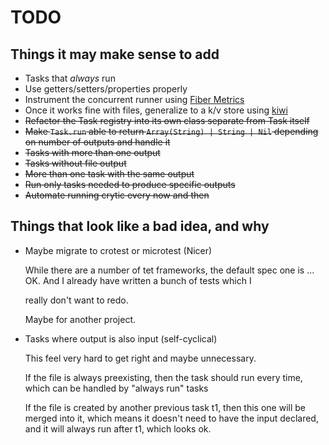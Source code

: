 # TODO

## Things it may make sense to add

* Tasks that *always* run
* Use getters/setters/properties properly
* Instrument the concurrent runner using [Fiber Metrics](https://github.com/didactic-drunk/fiber_metrics.cr)
* Once it works fine with files, generalize to a k/v store using [kiwi](ihttps://github.com/crystal-community/kiwi)
* ~~Refactor the Task registry into its own class separate from Task itself~~
* ~~Make `Task.run` able to return `Array(String) | String | Nil` depending on number of outputs and handle it~~
* ~~Tasks with more than one output~~
* ~~Tasks without file output~~
* ~~More than one task with the same output~~
* ~~Run only tasks needed to produce specific outputs~~
* ~~Automate running crytic every now and then~~

## Things that look like a bad idea, and why

* Maybe migrate to crotest or microtest (Nicer)

  While there are a number of tet frameworks, the default spec one
  is ... OK. And I already have written a bunch of tests which I
  
  really don't want to redo.

  Maybe for another project.

* Tasks where output is also input (self-cyclical)

  This feel very hard to get right and maybe unnecessary.

  If the file is always preexisting, then the task should run
  every time, which can be handled by "always run" tasks

  If the file is created by another previous task t1, then this one
  will be merged into it, which means it doesn't need to have the
  input declared, and it will always run after t1, which looks ok.
